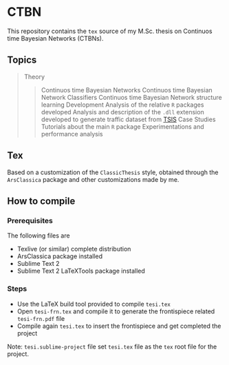 # CTBN

This repository contains the `tex` source of my M.Sc. thesis on Continuos time Bayesian Networks (CTBNs).

## Topics

> Theory
>> Continuos time Bayesian Networks
>> Continuos time Bayesian Network Classifiers
>> Continuos time Bayesian Network structure learning
> Development
>> Analysis of the relative `R` packages developed
>> Analysis and description of the `.dll` extension developed to generate traffic dataset from [TSIS](http://mctrans.ce.ufl.edu/featured/tsis/)
> Case Studies
>> Tutorials about the main `R` package
>> Experimentations and performance analysis

## Tex

Based on a customization of the `ClassicThesis` style, obtained through the `ArsClassica` package and other customizations made by me.

## How to compile

### Prerequisites

The following files are

* Texlive (or similar) complete distribution
* ArsClassica package installed
* Sublime Text 2
* Sublime Text 2 LaTeXTools package installed

### Steps

* Use the LaTeX build tool provided to compile `tesi.tex`
* Open `tesi-frn.tex` and compile it to generate the frontispiece related `tesi-frn.pdf` file
* Compile again `tesi.tex` to insert the frontispiece and get completed the project

Note: `tesi.sublime-project` file set `tesi.tex` file as the `tex` root file for the project.
